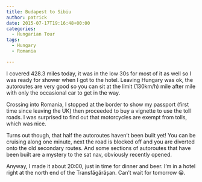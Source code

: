 ```yaml
---
title: Budapest to Sibiu
author: patrick
date: 2015-07-17T19:16:48+00:00
categories:
  - Hungarian Tour
tags:
  - Hungary
  - Romania

---
```

I covered 428.3 miles today, it was in the low 30s for most of it as well so I was ready for shower when I got to the hotel. Leaving Hungary was ok, the autoroutes are very good so you can sit at the limit (130km/h) mile after mile with only the occasional car to get in the way.

Crossing into Romania, I stopped at the border to show my passport (first time since leaving the UK) then proceeded to buy a vignette to use the toll roads. I was surprised to find out that motorcycles are exempt from tolls, which was nice.

Turns out though, that half the autoroutes haven’t been built yet! You can be cruising along one minute, next the road is blocked off and you are diverted onto the old secondary routes. And some sections of autoroutes that have been built are a mystery to the sat nav, obviously recently opened.

Anyway, I made it about 20:00, just in time for dinner and beer. I’m in a hotel right at the north end of the Transfăgărășan. Can’t wait for tomorrow 😀.